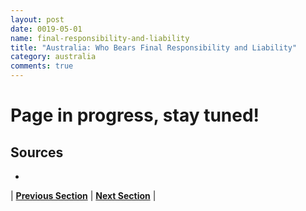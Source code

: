 ```yaml
---
layout: post
date: 0019-05-01
name: final-responsibility-and-liability
title: "Australia: Who Bears Final Responsibility and Liability"
category: australia
comments: true
---
```


# Page in progress, stay tuned!


Sources
-- 
- 

| **[Previous Section]( https://neo-project.github.io/global-blockchain-compliance-hub//australia/australia-privacy-and-data-protection.html)** | **[Next Section]( https://neo-project.github.io/global-blockchain-compliance-hub//australia/australia-smart-contracts.html)** |
